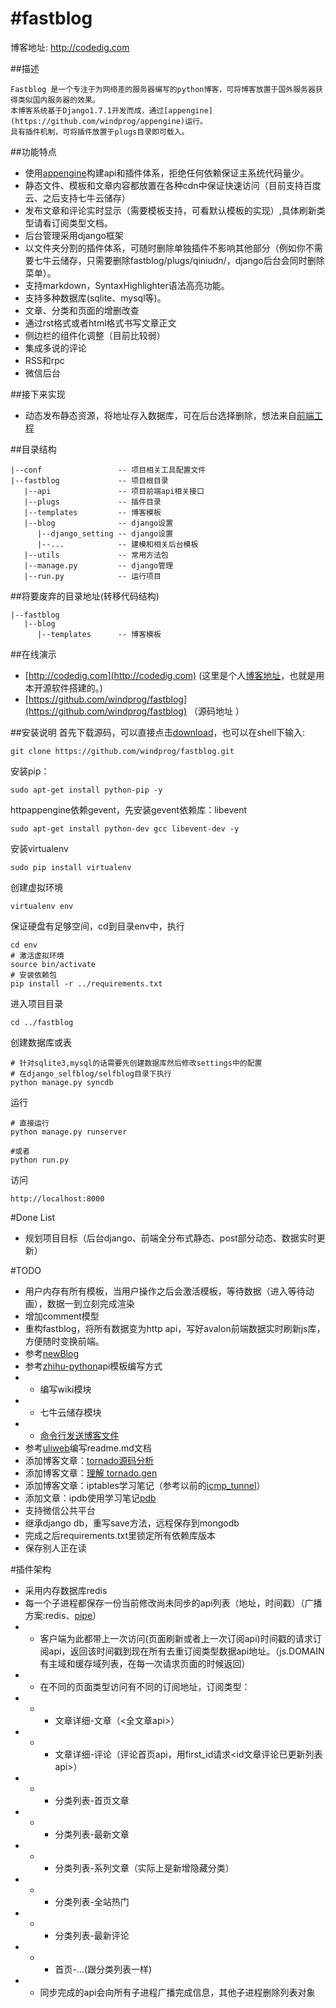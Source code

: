 #fastblog
=========
博客地址: http://codedig.com

##描述

    Fastblog 是一个专注于为网络差的服务器编写的python博客，可将博客放置于国外服务器获得类似国内服务器的效果。
    本博客系统基于Django1.7.1开发而成，通过[appengine](https://github.com/windprog/appengine)运行。
    具有插件机制，可将插件放置于plugs目录即可载入。

##功能特点
* 使用[appengine](https://github.com/windprog/appengine)构建api和插件体系，拒绝任何依赖保证主系统代码量少。
* 静态文件、模板和文章内容都放置在各种cdn中保证快速访问（目前支持百度云、之后支持七牛云储存）
* 发布文章和评论实时显示（需要模板支持，可看默认模板的实现）,具体刷新类型请看订阅类型文档。
* 后台管理采用django框架
* 以文件夹分割的插件体系，可随时删除单独插件不影响其他部分（例如你不需要七牛云储存，只需要删除fastblog/plugs/qiniudn/，django后台会同时删除菜单）。
* 支持markdown，SyntaxHighlighter语法高亮功能。
* 支持多种数据库(sqlite、mysql等)。
* 文章、分类和页面的增删改查
* 通过rst格式或者html格式书写文章正文
* 侧边栏的组件化调整（目前比较弱）
* 集成多说的评论
* RSS和rpc
* 微信后台


##接下来实现
* 动态发布静态资源，将地址存入数据库，可在后台选择删除，想法来自[前端工程](https://app.yinxiang.com/shard/s33/sh/f2eeff73-d852-47f8-b9d7-79a4abf5d16e/41f47bfacf5a8853a0eab7a5ad61f43a)


##目录结构

    |--conf                 -- 项目相关工具配置文件
    |--fastblog             -- 项目根目录
       |--api               -- 项目前端api相关接口
       |--plugs             -- 插件目录
       |--templates         -- 博客模板
       |--blog              -- django设置
          |--django_setting	-- django设置
          |--...            -- 建模和相关后台模板
       |--utils             -- 常用方法包
       |--manage.py         -- django管理
       |--run.py            -- 运行项目


##将要废弃的目录地址(转移代码结构)

    |--fastblog
       |--blog
          |--templates      -- 博客模板


##在线演示
* [http://codedig.com](http://codedig.com) (这里是个人[博客地址](http://codedig.com)，也就是用本开源软件搭建的。)
* [https://github.com/windprog/fastblog](https://github.com/windprog/fastblog) （源码地址 ）

##安装说明
首先下载源码，可以直接点击[download](https://github.com/windprog/fastblog/archive/master.zip)，也可以在shell下输入:
	
	git clone https://github.com/windprog/fastblog.git

安装pip：

    sudo apt-get install python-pip -y

httpappengine依赖gevent，先安装gevent依赖库：libevent

    sudo apt-get install python-dev gcc libevent-dev -y

安装virtualenv

    sudo pip install virtualenv

创建虚拟环境

    virtualenv env

保证硬盘有足够空间，cd到目录env中，执行

    cd env
    # 激活虚拟环境
    source bin/activate
    # 安装依赖包
    pip install -r ../requirements.txt

进入项目目录

    cd ../fastblog

创建数据库或表

    # 针对sqlite3,mysql的话需要先创建数据库然后修改settings中的配置
    # 在django_selfblog/selfblog目录下执行
    python manage.py syncdb


运行

    # 直接运行
    python manage.py runserver

    #或者
    python run.py

访问

    http://localhost:8000


#Done List
* 规划项目目标（后台django、前端全分布式静态、post部分动态、数据实时更新）

#TODO
* 用户内存有所有模板，当用户操作之后会激活模板，等待数据（进入等待动画），数据一到立刻完成渲染
* 增加comment模型
* 重构fastblog，将所有数据变为http api，写好avalon前端数据实时刷新js库，方便随时变换前端。
* 参考[newBlog](https://github.com/BeginMan/newBlog)
* 参考[zhihu-python](https://github.com/egrcc/zhihu-python)api模板编写方式
* * 编写wiki模块
* * 七牛云储存模块
* * [命令行发送博客文件](https://github.com/BeginMan/pytool/blob/master/spider/autoSendSaeBlog.py)
* 参考[uliweb](https://github.com/limodou/uliweb)编写readme.md文档
* 添加博客文章：[tornado源码分析](https://app.yinxiang.com/view/notebook/075b8b77-cc87-417e-90db-a949b3be7b98?locale=zh_CN_ENCHINA#b=fba9a22d-0214-411f-982e-67bbe7ccb4a8&st=p&n=075b8b77-cc87-417e-90db-a949b3be7b98)
* 添加博客文章：[理解 tornado.gen](https://app.yinxiang.com/shard/s33/sh/210a376e-d4a1-443c-b4fb-a13d6f0fc1e3/2dac47b84403fc7c013b268d02fc8a8d)
* 添加博客文章：iptables学习笔记（参考以前的[icmp_tunnel](https://github.com/windprog/icmp-tunnel)）
* 添加文章：ipdb使用学习笔记[pdb](http://www.cnblogs.com/dkblog/archive/2010/12/07/1980682.html)
* 支持微信公共平台
* 继承django db，重写save方法，远程保存到mongodb
* 完成之后requirements.txt里锁定所有依赖库版本
* 保存别人正在读

#插件架构
* 采用内存数据库redis
* 每一个子进程都保存一份当前修改尚未同步的api列表（地址，时间戳）（广播方案:redis、[pipe](http://f.dataguru.cn/thread-44651-1-1.html)）
* * 客户端为此都带上一次访问(页面刷新或者上一次订阅api)时间戳的请求订阅api，返回该时间戳到现在所有去重订阅类型数据api地址。（js.DOMAIN有主域和缓存域列表，在每一次请求页面的时候返回）
* * 在不同的页面类型访问有不同的订阅地址，订阅类型：
* * * 文章详细-文章（<全文章api>）
* * * 文章详细-评论（评论首页api，用first_id请求<id文章评论已更新列表api>）
* * * 分类列表-首页文章
* * * 分类列表-最新文章
* * * 分类列表-系列文章（实际上是新增隐藏分类）
* * * 分类列表-全站热门
* * * 分类列表-最新评论
* * * 首页-...(跟分类列表一样)
* * 同步完成的api会向所有子进程广播完成信息，其他子进程删除列表对象